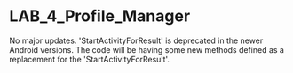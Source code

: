 # LAB_4_Profile_Manager

No major updates.
'StartActivityForResult' is deprecated in the newer Android versions. The code will be having some new methods defined as a replacement for the 'StartActivityForResult'.
